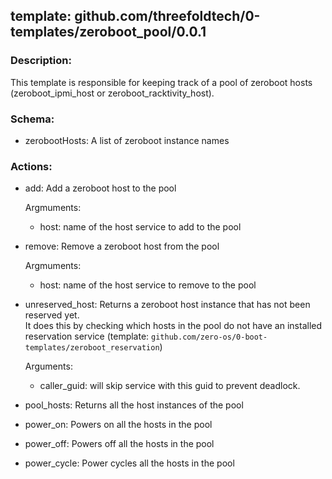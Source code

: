 ## template: github.com/threefoldtech/0-templates/zeroboot_pool/0.0.1

### Description:

This template is responsible for keeping track of a pool of zeroboot hosts (zeroboot_ipmi_host or zeroboot_racktivity_host).

### Schema:

- zerobootHosts: A list of zeroboot instance names

### Actions:

- add: Add a zeroboot host to the pool

    Argmuments:
    - host: name of the host service to add to the pool
- remove: Remove a zeroboot host from the pool

    Argmuments:
    - host: name of the host service to remove to the pool
- unreserved_host: Returns a zeroboot host instance that has not been reserved yet.  
It does this by checking which hosts in the pool do not have an installed reservation service (template: `github.com/zero-os/0-boot-templates/zeroboot_reservation`)

    Arguments:
    - caller_guid: will skip service with this guid to prevent deadlock.
- pool_hosts: Returns all the host instances of the pool
- power_on: Powers on all the hosts in the pool
- power_off: Powers off all the hosts in the pool
- power_cycle: Power cycles all the hosts in the pool
